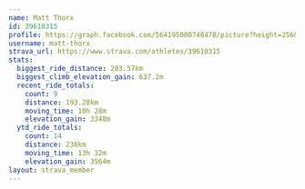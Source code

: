```yaml
---
name: Matt Thorx
id: 39610315
profile: https://graph.facebook.com/564195000748478/picture?height=256&width=256
username: matt-thorx
strava_url: https://www.strava.com/athletes/39610315
stats:
  biggest_ride_distance: 203.57km
  biggest_climb_elevation_gain: 637.2m
  recent_ride_totals:
    count: 9
    distance: 193.28km
    moving_time: 10h 28m
    elevation_gain: 3348m
  ytd_ride_totals:
    count: 14
    distance: 238km
    moving_time: 13h 32m
    elevation_gain: 3564m
layout: strava_member
--- 
```

